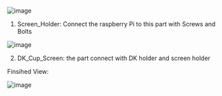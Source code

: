 ![image](https://user-images.githubusercontent.com/31644724/116767271-00716080-a9e4-11eb-8e6f-fbe5ed9d378e.png)

1. Screen_Holder: Connect the raspberry Pi to this part with Screws and Bolts

![image](https://user-images.githubusercontent.com/31644724/116767377-a4f3a280-a9e4-11eb-801b-122ddbe908a2.png)

2. DK_Cup_Screen: the part connect with DK holder and screen holder


Finsihed View: 

![image](https://user-images.githubusercontent.com/31644724/116767423-e6844d80-a9e4-11eb-98bf-d09214870d95.png)

